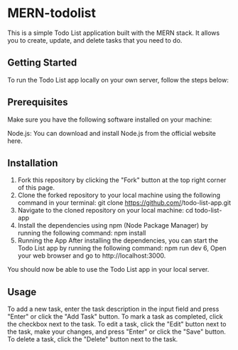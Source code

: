 # MERN-todolist
This is a simple Todo List application built with the MERN stack. It allows you to create, update, and delete tasks that you need to do.

## Getting Started
To run the Todo List app locally on your own server, follow the steps below:

## Prerequisites
Make sure you have the following software installed on your machine:

Node.js: You can download and install Node.js from the official website here.

## Installation
1. Fork this repository by clicking the "Fork" button at the top right corner of this page.
2. Clone the forked repository to your local machine using the following command in your terminal:
   git clone https://github.com/<your-username>/todo-list-app.git
3. Navigate to the cloned repository on your local machine:
  cd todo-list-app
4. Install the dependencies using npm (Node Package Manager) by running the following command:
  npm install
5. Running the App
After installing the dependencies, you can start the Todo List app by running the following command:
  npm run dev
6, Open your web browser and go to http://localhost:3000.

You should now be able to use the Todo List app in your local server.

## Usage
To add a new task, enter the task description in the input field and press "Enter" or click the "Add Task" button.
To mark a task as completed, click the checkbox next to the task.
To edit a task, click the "Edit" button next to the task, make your changes, and press "Enter" or click the "Save" button.
To delete a task, click the "Delete" button next to the task.
